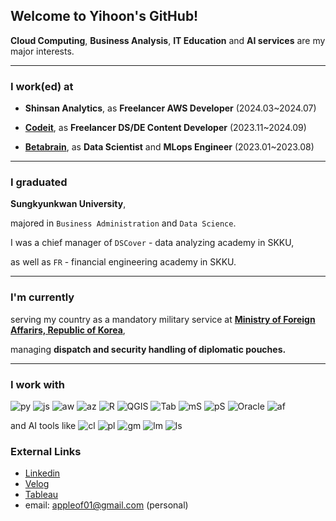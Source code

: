 ## Welcome to Yihoon's GitHub!

**Cloud Computing**, **Business Analysis**, **IT Education** and **AI services** are my major interests.

---

### I work(ed) at

- **Shinsan Analytics**, as **Freelancer AWS Developer** (2024.03~2024.07)
  
- **[Codeit](https://www.codeit.kr/)**, as **Freelancer DS/DE Content Developer** (2023.11~2024.09)

- **[Betabrain](https://www.betabrain.co.kr/)**, as **Data Scientist** and **MLops Engineer** (2023.01~2023.08)

---

### I graduated

**Sungkyunkwan University**,

majored in `Business Administration` and `Data Science`.

I was a chief manager of `DSCover` - data analyzing academy in SKKU,

 as well as `FR` - financial engineering academy in SKKU.

---

### I'm currently
serving my country as a mandatory military service at **[Ministry of Foreign Affarirs, Republic of Korea](https://www.mofa.go.kr/eng/index.do)**,

managing **dispatch and security handling of diplomatic pouches.**

---

### I work with
![py](https://img.shields.io/badge/-Python-F9DA63)
![js](https://img.shields.io/badge/-Javascript-F8E138)
![aw](https://img.shields.io/badge/-AWS-F19E38)
![az](https://img.shields.io/badge/-Azure-5BAFE6)
![R](https://img.shields.io/badge/-R-88A8D3)
![QGIS](https://img.shields.io/badge/-QGIS-96AE40)
![Tab](https://img.shields.io/badge/-Tableau-3B70A3)
![mS](https://img.shields.io/badge/-mySQL-32738C)
![pS](https://img.shields.io/badge/-postgreSQL-3E668F)
![Oracle](https://img.shields.io/badge/-OracleDB-EA3323)
![af](https://img.shields.io/badge/-Airflow-377884)

and AI tools like
![cl](https://img.shields.io/badge/-Claude-C6785B)
![pl](https://img.shields.io/badge/-Perplexity-3E7988)
![gm](https://img.shields.io/badge/-Gemini-3E84E8)
![lm](https://img.shields.io/badge/-NotebookLM-222222)
![ls](https://img.shields.io/badge/-LMstudio-6362D7)







### External Links
* [Linkedin](https://www.linkedin.com/in/yihoon-j/)
* [Velog](https://velog.io/@appleof01/posts)
* [Tableau](https://public.tableau.com/app/profile/yihoon)
* email: appleof01@gmail.com (personal)
